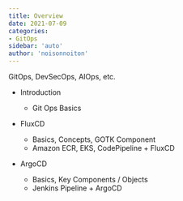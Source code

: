 ```yaml
---
title: Overview
date: 2021-07-09
categories: 
- GitOps
sidebar: 'auto'
author: 'noisonnoiton'
---
```


GitOps, DevSecOps, AIOps, etc.

- Introduction
  - Git Ops Basics

- FluxCD
  - Basics, Concepts, GOTK Component
  - Amazon ECR, EKS, CodePipeline + FluxCD

- ArgoCD
  - Basics, Key Components / Objects
  - Jenkins Pipeline + ArgoCD


<Comment />
